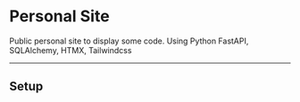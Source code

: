 # Personal Site
Public personal site to display some code. Using Python FastAPI, SQLAlchemy, HTMX, Tailwindcss

---

## Setup
```

```
